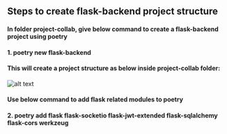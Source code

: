 ## Steps to create flask-backend project structure

#### In folder project-collab, give below command to create a flask-backend project using poetry
#### 1. poetry new flask-backend
#### This will create a project structure as below inside project-collab folder:
![alt text](../images/projStruc1.png)

#### Use below command to add flask related modules to poetry
#### 2. poetry add flask flask-socketio flask-jwt-extended flask-sqlalchemy flask-cors werkzeug
